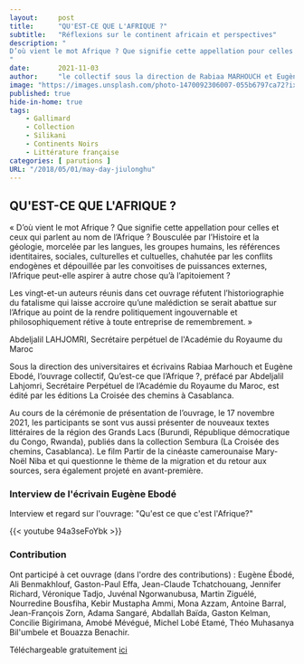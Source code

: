 ```yaml
---
layout:     post
title:      "QU'EST-CE QUE L'AFRIQUE ?"
subtitle:   "Réflexions sur le continent africain et perspectives"
description: "
D’où vient le mot Afrique ? Que signifie cette appellation pour celles et ceux qui parlent au nom de l’Afrique ? Bousculée par l’Histoire et la géologie, morcelée par les langues, les groupes humains, les références identitaires, sociales, culturelles et cultuelles, chahutée par les conflits endogènes et dépouillée par les convoitises de puissances externes, l’Afrique peut-elle aspirer à autre chose qu’à l’apitoiement ?
"
date:       2021-11-03
author:     "le collectif sous la direction de Rabiaa MARHOUCH et Eugène ÉBODÉ"
image: "https://images.unsplash.com/photo-1470092306007-055b6797ca72?ixlib=rb-1.2.1&auto=format&fit=crop&w=668&q=80"
published: true
hide-in-home: true
tags:
    - Gallimard
    - Collection 
    - Silikani
    - Continents Noirs
    - Littérature française
categories: [ parutions ]
URL: "/2018/05/01/may-day-jiulonghu"
---
```


## QU'EST-CE QUE L'AFRIQUE ?  

« D’où vient le mot Afrique ? Que signifie cette appellation pour celles et ceux qui parlent au nom de l’Afrique ? Bousculée par l’Histoire et la géologie, morcelée par les langues, les groupes humains, les références identitaires, sociales, culturelles et cultuelles, chahutée par les conflits endogènes et dépouillée par les convoitises de puissances externes, l’Afrique peut-elle aspirer à autre chose qu’à l’apitoiement ?

Les vingt-et-un auteurs réunis dans cet ouvrage réfutent l’historiographie du fatalisme qui laisse accroire qu’une malédiction se serait abattue sur l’Afrique au point de la rendre politiquement ingouvernable et philosophiquement rétive à toute entreprise de remembrement. »

Abdeljalil LAHJOMRI, Secrétaire perpétuel de l'Académie du Royaume du Maroc

Sous la direction des universitaires et écrivains Rabiaa Marhouch et Eugène Ebodé, l’ouvrage collectif, Qu’est-ce que l’Afrique ?, préfacé par Abdeljalil Lahjomri, Secrétaire Perpétuel de l’Académie du Royaume du Maroc, est édité par les éditions La Croisée des chemins à Casablanca. 

Au cours de la cérémonie de présentation de l’ouvrage, le 17 novembre 2021, les participants se sont vus aussi présenter de nouveaux textes littéraires de la région des Grands Lacs (Burundi, République démocratique du Congo, Rwanda), publiés dans la collection Sembura (La Croisée des chemins, Casablanca). Le film Partir de la cinéaste camerounaise Mary-Noël Niba et qui questionne le thème de la migration et du retour aux sources, sera également projeté en avant-première.

### Interview de l'écrivain Eugène Ebodé   

Interview et regard sur l'ouvrage: "Qu'est ce que c'est l'Afrique?"

{{< youtube 94a3seFoYbk >}}

### Contribution   
Ont participé à cet ouvrage (dans l'ordre des contributions) : Eugène Ébodé, Ali Benmakhlouf, Gaston-Paul Effa, Jean-Claude Tchatchouang, Jennifer Richard, Véronique Tadjo, Juvénal Ngorwanubusa, Martin Ziguélé, Nourredine Bousfiha, Kebir Mustapha Ammi, Mona Azzam, Antoine Barral, Jean-François Zorn, Adama Sangaré, Abdallah Baïda, Gaston Kelman, Concilie Bigirimana, Amobé Mévégué, Michel Lobé Etamé, Théo Muhasanya Bil'umbele et Bouazza Benachir.

Téléchargeable gratuitement [ici](http://lacroiseedeschemins.ma/produit/quest-ce-que-lafriquereflexions-sur-le-continent-africain-et-perspectives/)<BR>
